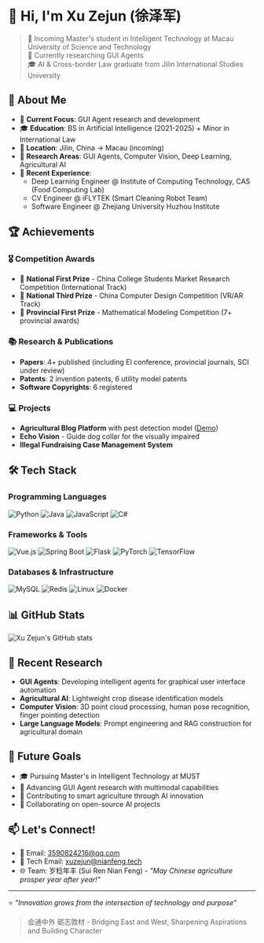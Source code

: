 # 👋 Hi, I'm Xu Zejun (徐泽军)

> 💫 Incoming Master's student in Intelligent Technology at Macau University of Science and Technology  
> 🔬 Currently researching GUI Agents  
> 🎓 AI & Cross-border Law graduate from Jilin International Studies University  

## 🚀 About Me

- 🎯 **Current Focus**: GUI Agent research and development
- 🎓 **Education**: BS in Artificial Intelligence (2021-2025) + Minor in International Law
- 📍 **Location**: Jilin, China → Macau (incoming)
- 🔬 **Research Areas**: GUI Agents, Computer Vision, Deep Learning, Agricultural AI
- 🏢 **Recent Experience**: 
  - Deep Learning Engineer @ Institute of Computing Technology, CAS (Food Computing Lab)
  - CV Engineer @ iFLYTEK (Smart Cleaning Robot Team)
  - Software Engineer @ Zhejiang University Huzhou Institute

## 🏆 Achievements

### 🎖️ Competition Awards
- 🥇 **National First Prize** - China College Students Market Research Competition (International Track)
- 🥉 **National Third Prize** - China Computer Design Competition (VR/AR Track)
- 🥇 **Provincial First Prize** - Mathematical Modeling Competition (7+ provincial awards)

### 📚 Research & Publications
- **Papers**: 4+ published (including EI conference, provincial journals, SCI under review)
- **Patents**: 2 invention patents, 6 utility model patents
- **Software Copyrights**: 6 registered

### 💻 Projects
- **Agricultural Blog Platform** with pest detection model ([Demo](http://39.105.41.96/login))
- **Echo Vision** - Guide dog collar for the visually impaired
- **Illegal Fundraising Case Management System**

## 🛠️ Tech Stack

### Programming Languages
![Python](https://img.shields.io/badge/-Python-3776AB?style=flat&logo=python&logoColor=white)
![Java](https://img.shields.io/badge/-Java-007396?style=flat&logo=openjdk&logoColor=white)
![JavaScript](https://img.shields.io/badge/-JavaScript-F7DF1E?style=flat&logo=javascript&logoColor=black)
![C#](https://img.shields.io/badge/-C%23-239120?style=flat&logo=csharp&logoColor=white)

### Frameworks & Tools
![Vue.js](https://img.shields.io/badge/-Vue.js-4FC08D?style=flat&logo=vue.js&logoColor=white)
![Spring Boot](https://img.shields.io/badge/-Spring%20Boot-6DB33F?style=flat&logo=springboot&logoColor=white)
![Flask](https://img.shields.io/badge/-Flask-000000?style=flat&logo=flask&logoColor=white)
![PyTorch](https://img.shields.io/badge/-PyTorch-EE4C2C?style=flat&logo=pytorch&logoColor=white)
![TensorFlow](https://img.shields.io/badge/-TensorFlow-FF6F00?style=flat&logo=tensorflow&logoColor=white)

### Databases & Infrastructure
![MySQL](https://img.shields.io/badge/-MySQL-4479A1?style=flat&logo=mysql&logoColor=white)
![Redis](https://img.shields.io/badge/-Redis-DC382D?style=flat&logo=redis&logoColor=white)
![Linux](https://img.shields.io/badge/-Linux-FCC624?style=flat&logo=linux&logoColor=black)
![Docker](https://img.shields.io/badge/-Docker-2496ED?style=flat&logo=docker&logoColor=white)

## 📊 GitHub Stats

![Xu Zejun's GitHub stats](https://github-readme-stats.vercel.app/api?username=YOUR_USERNAME&show_icons=true&theme=radical)

## 🔬 Recent Research

- **GUI Agents**: Developing intelligent agents for graphical user interface automation
- **Agricultural AI**: Lightweight crop disease identification models
- **Computer Vision**: 3D point cloud processing, human pose recognition, finger pointing detection
- **Large Language Models**: Prompt engineering and RAG construction for agricultural domain

## 🎯 Future Goals

- 🎓 Pursuing Master's in Intelligent Technology at MUST
- 🔬 Advancing GUI Agent research with multimodal capabilities
- 🌱 Contributing to smart agriculture through AI innovation
- 🤝 Collaborating on open-source AI projects

## 📫 Let's Connect!

- 📧 Email: 3590824216@qq.com
- 💼 Tech Email: xuzejun@nianfeng.tech
- 🌐 Team: 岁稔年丰 (Sui Ren Nian Feng) - *"May Chinese agriculture prosper year after year!"*

---

⭐️ *"Innovation grows from the intersection of technology and purpose"*

> 会通中外 砺志敦材 - Bridging East and West, Sharpening Aspirations and Building Character
